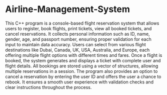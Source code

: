 # Airline-Management-System

This C++ program is a console-based flight reservation system that allows users to register, book flights, print tickets, view all booked tickets, and cancel reservations. It collects personal information such as ID, name, gender, age, and passport number, ensuring proper validation for each input to maintain data accuracy. Users can select from various flight destinations like Dubai, Canada, UK, USA, Australia, and Europe, each offering multiple flight options with different times and fares. Once a flight is booked, the system generates and displays a ticket with complete user and flight details. All bookings are stored using a vector of structures, allowing multiple reservations in a session. The program also provides an option to cancel a reservation by entering the user ID and offers the user a chance to rebook. It ensures a smooth user experience with validation checks and clear instructions throughout the process.
